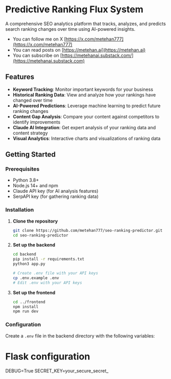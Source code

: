 # Predictive Ranking Flux System

A comprehensive SEO analytics platform that tracks, analyzes, and predicts search ranking changes over time using AI-powered insights.

- You can follow me on X [https://x.com/metehan777](https://x.com/metehan777)
- You can read posts on [https://metehan.ai](https://metehan.ai)
- You can subscribe on [https://metehanai.substack.com/](https://metehanai.substack.com)


## Features

- **Keyword Tracking**: Monitor important keywords for your business
- **Historical Ranking Data**: View and analyze how your rankings have changed over time
- **AI-Powered Predictions**: Leverage machine learning to predict future ranking changes
- **Content Gap Analysis**: Compare your content against competitors to identify improvements
- **Claude AI Integration**: Get expert analysis of your ranking data and content strategy
- **Visual Analytics**: Interactive charts and visualizations of ranking data

## Getting Started

### Prerequisites

- Python 3.8+
- Node.js 14+ and npm
- Claude API key (for AI analysis features)
- SerpAPI key (for gathering ranking data)

### Installation

1. **Clone the repository**
   ```bash
   git clone https://github.com/metehan777/seo-ranking-predictor.git
   cd seo-ranking-predictor
   ```

2. **Set up the backend**
   ```bash
   cd backend
   pip install -r requirements.txt
   python3 app.py
   
   # Create .env file with your API keys
   cp .env.example .env
   # Edit .env with your API keys
   ```

3. **Set up the frontend**
   ```bash
   cd ../frontend
   npm install
   npm run dev
   ```

### Configuration

Create a `.env` file in the backend directory with the following variables:

# Flask configuration
DEBUG=True
SECRET_KEY=your_secure_secret_ 
